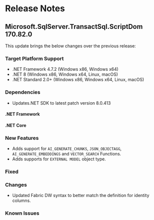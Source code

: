 # Release Notes

## Microsoft.SqlServer.TransactSql.ScriptDom 170.82.0
This update brings the below changes over the previous release:

### Target Platform Support

* .NET Framework 4.7.2 (Windows x86, Windows x64)
* .NET 8 (Windows x86, Windows x64, Linux, macOS)
* .NET Standard 2.0+ (Windows x86, Windows x64, Linux, macOS)

### Dependencies
* Updates.NET SDK to latest patch version 8.0.413

#### .NET Framework
#### .NET Core

### New Features
* Adds support for `AI_GENERATE_CHUNKS`, `JSON_OBJECTAGG`, `AI_GENERATE_EMBEDDINGS` and `VECTOR_SEARCH` Functions.
* Adds supports for `EXTERNAL MODEL` object type.

### Fixed

### Changes
* Updated Fabric DW syntax to better match the definition for identity columns.

### Known Issues
